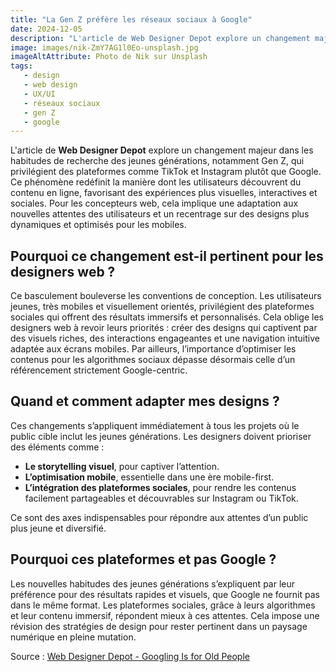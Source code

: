 ```yaml
---
title: "La Gen Z préfère les réseaux sociaux à Google"
date: 2024-12-05
description: "L'article de Web Designer Depot explore un changement majeur dans les habitudes de recherche des jeunes générations, notamment Gen Z, qui privilégient des plateformes comme TikTok et Instagram plutôt que Google."
image: images/nik-ZmY7AG1l0Eo-unsplash.jpg
imageAltAttribute: Photo de Nik sur Unsplash
tags:
   - design
   - web design
   - UX/UI
   - réseaux sociaux
   - gen Z
   - google
---
```


L'article de **Web Designer Depot** explore un changement majeur dans les habitudes de recherche des jeunes générations, notamment Gen Z, qui privilégient des plateformes comme TikTok et Instagram plutôt que Google. Ce phénomène redéfinit la manière dont les utilisateurs découvrent du contenu en ligne, favorisant des expériences plus visuelles, interactives et sociales. Pour les concepteurs web, cela implique une adaptation aux nouvelles attentes des utilisateurs et un recentrage sur des designs plus dynamiques et optimisés pour les mobiles.

## **Pourquoi ce changement est-il pertinent pour les designers web ?**

Ce basculement bouleverse les conventions de conception. Les utilisateurs jeunes, très mobiles et visuellement orientés, privilégient des plateformes sociales qui offrent des résultats immersifs et personnalisés. Cela oblige les designers web à revoir leurs priorités : créer des designs qui captivent par des visuels riches, des interactions engageantes et une navigation intuitive adaptée aux écrans mobiles. Par ailleurs, l’importance d’optimiser les contenus pour les algorithmes sociaux dépasse désormais celle d’un référencement strictement Google-centric.

## **Quand et comment adapter mes designs ?**

Ces changements s’appliquent immédiatement à tous les projets où le public cible inclut les jeunes générations. Les designers doivent prioriser des éléments comme :

- **Le storytelling visuel**, pour captiver l’attention.
- **L’optimisation mobile**, essentielle dans une ère mobile-first.
- **L’intégration des plateformes sociales**, pour rendre les contenus facilement partageables et découvrables sur Instagram ou TikTok.  

Ce sont des axes indispensables pour répondre aux attentes d’un public plus jeune et diversifié.

## **Pourquoi ces plateformes et pas Google ?**

Les nouvelles habitudes des jeunes générations s’expliquent par leur préférence pour des résultats rapides et visuels, que Google ne fournit pas dans le même format. Les plateformes sociales, grâce à leurs algorithmes et leur contenu immersif, répondent mieux à ces attentes. Cela impose une révision des stratégies de design pour rester pertinent dans un paysage numérique en pleine mutation.

Source : [Web Designer Depot - Googling Is for Old People](https://webdesignerdepot.com/googling-is-for-old-people-what-this-means-for-web-designers/)
